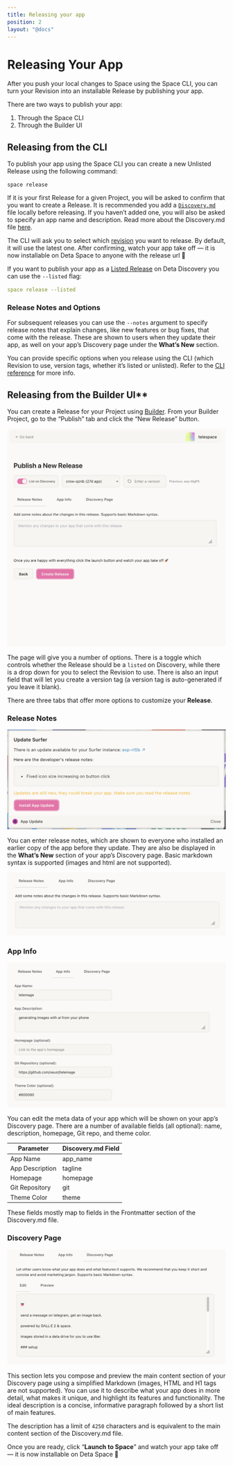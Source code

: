 ```yaml
---
title: Releasing your app
position: 2
layout: "@docs"
---
```


# Releasing Your App

After you push your local changes to Space using the Space CLI, you can turn your Revision into an installable Release by publishing your app.

There are two ways to publish your app:

1. Through the Space CLI
2. Through the Builder UI

## Releasing from the CLI

To publish your app using the Space CLI you can create a new Unlisted Release using the following command:

```
space release
```

If it is your first Release for a given Project, you will be asked to confirm that you want to create a Release. It is recommended you add a [`Discovery.md`](/docs/en/publish/discovery-md) file locally before releasing. If you haven’t added one, you will also be asked to specify an app name and description. Read more about the Discovery.md file [here](/docs/en/publish/discovery-md).

The CLI will ask you to select which [revision](/docs/en/build/fundamentals/development/pushing#revisions) you want to release. By default, it will use the latest one. After confirming, watch your app take off — it is now installable on Deta Space to anyone with the release url 🎉

If you want to publish your app as a [Listed Release](/docs/en/publish/intro#releases) on Deta Discovery you can use the `--listed` flag:

```yaml
space release --listed
```

### Release Notes and Options

For subsequent releases you can use the `--notes` argument to specify release notes that explain changes, like new features or bug fixes, that come with the release. These are shown to users when they update their app, as well on your app’s Discovery page under the **What’s New** section.

You can provide specific options when you release using the CLI (which Revision to use, version tags, whether it’s listed or unlisted). Refer to the [CLI reference](/docs/en/build/reference/cli) for more info.

## Releasing from the Builder UI**

You can create a Release for your Project using [Builder](/docs/en/build/fundamentals/development/projects#projects-in-builder). From your Builder Project, go to the “Publish” tab and click the “New Release” button. 

![releasing-1](/public/docs-assets/publish/releasing-1.png)

The page will give you a number of options. There is a toggle which controls whether the Release should be a `listed` on Discovery, while there is a drop down for you to select the Revision to use. There is also an input field that will let you create a version tag (a version tag is auto-generated if you leave it blank). 

There are three tabs that offer more options to customize your **Release**.

### Release Notes

![releasing-2](/public/docs-assets/publish/releasing-2.png)

You can enter release notes, which are shown to everyone who installed an earlier copy of the app before they update. They are also be displayed in the **What’s New** section of your app’s Discovery page. Basic markdown syntax is supported (images and html are not supported).

![releasing-3](/public/docs-assets/publish/releasing-3.png)

### App Info

![releasing-4](/public/docs-assets/publish/releasing-4.png)

You can edit the meta data of your app which will be shown on your app’s Discovery page. There are a number of available fields (all optional): name, description, homepage, Git repo, and theme color. 

| Parameter | Discovery.md Field |
| --- | --- |
| App Name | app_name |
| App Description | tagline |
| Homepage | homepage |
| Git Repository | git |
| Theme Color | theme |

These fields mostly map to fields in the Frontmatter section of the Discovery.md file.

### Discovery Page

![releasing-5](/public/docs-assets/publish/releasing-5.png)

This section lets you compose and preview the main content section of your Discovery page using a simplified Markdown (images, HTML and H1 tags are not supported). You can use it to describe what your app does in more detail, what makes it unique, and highlight its features and functionality. The ideal description is a concise, informative paragraph followed by a short list of main features.

The description has a limit of `4250` characters and is equivalent to the main content section of the Discovery.md file.

Once you are ready, click “**Launch to Space**” and watch your app take off — it is now installable on Deta Space 🎉